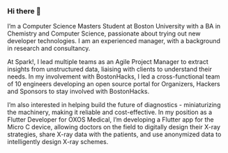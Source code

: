 ### Hi there 👋

I’m a Computer Science Masters Student at Boston University with a BA in Chemistry and Computer Science, passionate about trying out new developer technologies. I am an experienced manager, with a background in research and consultancy. 

At Spark!, I lead multiple teams as an Agile Project Manager to extract insights from unstructured data, liaising with clients to understand their needs. In my involvement with BostonHacks, I led a cross-functional team of 10 engineers developing an open source portal for Organizers, Hackers and Sponsors to stay involved with BostonHacks.

I’m also interested in helping build the future of diagnostics - miniaturizing the machinery, making it reliable and cost-effective. In my position as a Flutter Developer for OXOS Medical, I’m developing a Flutter app for the Micro C device, allowing doctors on the field to digitally design their X-ray strategies, share X-ray data with the patients, and use anonymized data to intelligently design X-ray schemes.

<!--
**rishabnayak/rishabnayak** is a ✨ _special_ ✨ repository because its `README.md` (this file) appears on your GitHub profile.

Here are some ideas to get you started:

- 🔭 I’m currently working on ...
- 🌱 I’m currently learning ...
- 👯 I’m looking to collaborate on ...
- 🤔 I’m looking for help with ...
- 💬 Ask me about ...
- 📫 How to reach me: ...
- 😄 Pronouns: ...
- ⚡ Fun fact: ...
-->
